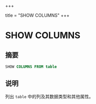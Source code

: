 +++

title = "SHOW COLUMNS"
+++

# SHOW COLUMNS

## 摘要

``` sql
SHOW COLUMNS FROM table
```

## 说明

列出 `table` 中的列及其数据类型和其他属性。